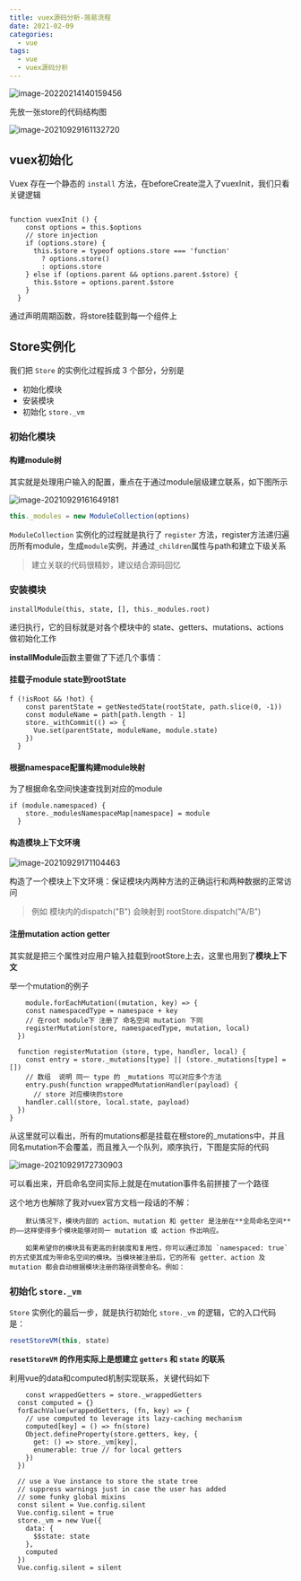 ```yaml
---
title: vuex源码分析-简易流程
date: 2021-02-09
categories: 
  - vue
tags: 
  - vue
  - vuex源码分析
---
```


![image-20220214140159456](vuex/image-20220214140159456.png)

先放一张store的代码结构图

![image-20210929161132720](vuex/image-20210929161132720.png)

## vuex初始化

Vuex 存在一个静态的 `install` 方法，在beforeCreate混入了vuexInit，我们只看关键逻辑

````

function vuexInit () {
    const options = this.$options
    // store injection
    if (options.store) {
      this.$store = typeof options.store === 'function'
        ? options.store()
        : options.store
    } else if (options.parent && options.parent.$store) {
      this.$store = options.parent.$store
    }
  }
````

通过声明周期函数，将store挂载到每一个组件上



## Store实例化

我们把 `Store` 的实例化过程拆成 3 个部分，分别是 

- 初始化模块
- 安装模块
- 初始化 `store._vm`

### 初始化模块

#### 	构建module树

其实就是处理用户输入的配置，重点在于通过module层级建立联系，如下图所示

![image-20210929161649181](vuex/image-20210929161649181.png)

````javascript
this._modules = new ModuleCollection(options)
````

`ModuleCollection` 实例化的过程就是执行了 `register` 方法，register方法递归遍历所有module，生成`module`实例，并通过`_children`属性与path和建立下级关系

> 建立关联的代码很精妙，建议结合源码回忆

### 安装模块

    installModule(this, state, [], this._modules.root)

递归执行，它的目标就是对各个模块中的 state、getters、mutations、actions 做初始化工作

**installModule**函数主要做了下述几个事情：

#### 挂载子module state到rootState

```
f (!isRoot && !hot) {
    const parentState = getNestedState(rootState, path.slice(0, -1))
    const moduleName = path[path.length - 1]
    store._withCommit(() => {
      Vue.set(parentState, moduleName, module.state)
    })
  }
```

#### 根据namespace配置构建module映射

为了根据命名空间快速查找到对应的module

```
if (module.namespaced) {
    store._modulesNamespaceMap[namespace] = module
  }
```

#### 构造模块上下文环境

![image-20210929171104463](vuex/image-20210929171104463.png)

构造了一个模块上下文环境：保证模块内两种方法的正确运行和两种数据的正常访问

> 例如 模块内的dispatch("B") 会映射到 rootStore.dispatch("A/B")

#### 注册mutation action getter

其实就是把三个属性对应用户输入挂载到rootStore上去，这里也用到了**模块上下文**

举一个mutation的例子

```
	module.forEachMutation((mutation, key) => {
    const namespacedType = namespace + key
    // 在root module下 注册了 命名空间 mutation 下同
    registerMutation(store, namespacedType, mutation, local)
  })
  
  function registerMutation (store, type, handler, local) {
    const entry = store._mutations[type] || (store._mutations[type] = [])
    // 数组  说明 同一 type 的 _mutations 可以对应多个方法
    entry.push(function wrappedMutationHandler(payload) {
      // store 对应模块的store  
    handler.call(store, local.state, payload)
  })
}
```

从这里就可以看出，所有的mutations都是挂载在根store的_mutations中，并且同名mutation不会覆盖，而且推入一个队列，顺序执行，下图是实际的代码

![image-20210929172730903](vuex/image-20210929172730903.png)

可以看出来，开启命名空间实际上就是在mutation事件名前拼接了一个路径

这个地方也解除了我对vuex官方文档一段话的不解：

```
	默认情况下，模块内部的 action、mutation 和 getter 是注册在**全局命名空间**的——这样使得多个模块能够对同一 mutation 或 action 作出响应。

	如果希望你的模块具有更高的封装度和复用性，你可以通过添加 `namespaced: true` 的方式使其成为带命名空间的模块。当模块被注册后，它的所有 getter、action 及 mutation 都会自动根据模块注册的路径调整命名。例如：
```



### 初始化 `store._vm`

`Store` 实例化的最后一步，就是执行初始化 `store._vm` 的逻辑，它的入口代码是：

```js
resetStoreVM(this, state)
```

**`resetStoreVM` 的作用实际上是想建立 `getters` 和 `state` 的联系**

利用vue的data和computed机制实现联系，关键代码如下

```
	const wrappedGetters = store._wrappedGetters
  const computed = {}
  forEachValue(wrappedGetters, (fn, key) => {
    // use computed to leverage its lazy-caching mechanism
    computed[key] = () => fn(store)
    Object.defineProperty(store.getters, key, {
      get: () => store._vm[key],
      enumerable: true // for local getters
    })
  })

  // use a Vue instance to store the state tree
  // suppress warnings just in case the user has added
  // some funky global mixins
  const silent = Vue.config.silent
  Vue.config.silent = true
  store._vm = new Vue({
    data: {
      $$state: state
    },
    computed
  })
  Vue.config.silent = silent
```

